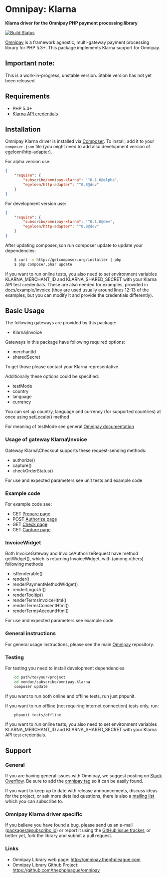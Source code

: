 # Omnipay: Klarna

**Klarna driver for the Omnipay PHP payment processing library**

[![Build Status](https://travis-ci.org/Subscribo/omnipay-klarna.svg?branch=master)](https://travis-ci.org/Subscribo/omnipay-klarna)

[Omnipay](https://github.com/thephpleague/omnipay) is a framework agnostic, multi-gateway payment
processing library for PHP 5.3+. This package implements Klarna support for Omnipay.

## Important note:

This is a work-in-progress, unstable version.
Stable version has not yet been released.

## Requirements

* PHP 5.4+
* [Klarna API credentials](https://developers.klarna.com/en/at+php/kpm/apply-for-test-account)

## Installation

Omnipay Klarna driver is installed via [Composer](http://getcomposer.org/). To install, add it
to your `composer.json` file (you might need to add also development version of egeloen/http-adapter).

For alpha version use:
```json
{
    "require": {
        "subscribo/omnipay-klarna": "^0.1.0@alpha",
        "egeloen/http-adapter": "^0.8@dev"
    }
}
```

For development version use:
```json
{
    "require": {
        "subscribo/omnipay-klarna": "^0.1.0@dev",
        "egeloen/http-adapter": "^0.8@dev"
    }
}
```

After updating composer.json run composer update to update your dependencies:
```sh
    $ curl -s http://getcomposer.org/installer | php
    $ php composer.phar update
```

If you want to run online tests, you also need to set environment variables KLARNA_MERCHANT_ID and KLARNA_SHARED_SECRET with your Klarna API test credentials.
These are also needed for examples, provided in docs/example/invoice (they are used usually around lines 12-13 of the examples, but you can modify it and provide the credentials differently).

## Basic Usage

The following gateways are provided by this package:

* Klarna\Invoice

Gateways in this package have following required options:

* merchantId
* sharedSecret

To get those please contact your Klarna representative.

Additionally these options could be specified:

* testMode
* country
* language
* currency

You can set up country, language and currency (for supported countries) at once using setLocale() method

For meaning of testMode see general [Omnipay documentation](https://thephpleague.com/omnipay)

### Usage of gateway Klarna\Invoice

Gateway Klarna\Checkout supports these request-sending methods:

* authorize()
* capture()
* checkOrderStatus()

For use and expected parameters see unit tests and example code

### Example code

For example code see:

* GET [Prepare page](docs/example/invoice/prepare.php)
* POST [Authorize page](docs/example/invoice/authorize.php)
* GET [Check page](docs/example/invoice/check.php)
* GET [Capture page](docs/example/invoice/capture.php)

### InvoiceWidget

Both InvoiceGateway and InvoiceAuthorizeRequest have method getWidget(), which is returning InvoiceWidget, with (among others) following methods

* isRenderable()
* render()
* renderPaymentMethodWidget()
* renderLogoUrl()
* renderTooltip()
* renderTermsInvoiceHtml()
* renderTermsConsentHtml()
* renderTermsAccountHtml()

For use and expected parameters see example code

### General instructions

For general usage instructions, please see the main [Omnipay](https://github.com/thephpleague/omnipay)
repository.

### Testing

For testing you need to install development dependencies:
```sh
    cd path/to/your/project
    cd vendor/subscribo/omnipay-klarna
    composer update
```

If you want to run both online and offline tests, run just phpunit.

If you want to run offline (not requiring internet connection) tests only, run:
```sh
    phpunit tests/offline
```

If you want to run online tests, you also need to set environment variables KLARNA_MERCHANT_ID and KLARNA_SHARED_SECRET with your Klarna API test credentials.

## Support

### General

If you are having general issues with Omnipay, we suggest posting on
[Stack Overflow](http://stackoverflow.com/). Be sure to add the
[omnipay tag](http://stackoverflow.com/questions/tagged/omnipay) so it can be easily found.

If you want to keep up to date with release announcements, discuss ideas for the project,
or ask more detailed questions, there is also a [mailing list](https://groups.google.com/forum/#!forum/omnipay) which
you can subscribe to.

### Omnipay Klarna driver specific

If you believe you have found a bug, please send us an e-mail (packages@subscribo.io)
or report it using the [GitHub issue tracker](https://github.com/Subscribo/omnipay-klarna/issues),
or better yet, fork the library and submit a pull request.

### Links

* Omnipay Library web page: http://omnipay.thephpleague.com
* Omnipay Library Github Project: https://github.com/thephpleague/omnipay
